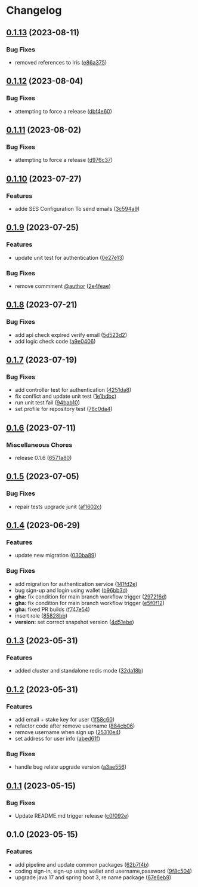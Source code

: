 # Changelog

## [0.1.13](https://github.com/cardano-foundation/cf-explorer-authentication/compare/v0.1.12...v0.1.13) (2023-08-11)


### Bug Fixes

* removed references to Iris ([e86a375](https://github.com/cardano-foundation/cf-explorer-authentication/commit/e86a3756f921bafe6e2a68c6144e92879f018e14))

## [0.1.12](https://github.com/cardano-foundation/cf-explorer-authentication/compare/v0.1.11...v0.1.12) (2023-08-04)


### Bug Fixes

* attempting to force a release ([dbf4e60](https://github.com/cardano-foundation/cf-explorer-authentication/commit/dbf4e606d784459402a5746e986f5e7feab673cd))

## [0.1.11](https://github.com/cardano-foundation/cf-explorer-authentication/compare/v0.1.10...v0.1.11) (2023-08-02)


### Bug Fixes

* attempting to force a release ([d976c37](https://github.com/cardano-foundation/cf-explorer-authentication/commit/d976c3722ee0ec00124572d762849f6cd0a4adf5))

## [0.1.10](https://github.com/cardano-foundation/cf-explorer-authentication/compare/v0.1.9...v0.1.10) (2023-07-27)


### Features

* adde SES Configuration To send emails ([3c594a9](https://github.com/cardano-foundation/cf-explorer-authentication/commit/3c594a987835414982067e9b18089ca325dc7f04))

## [0.1.9](https://github.com/cardano-foundation/cf-explorer-authentication/compare/v0.1.8...v0.1.9) (2023-07-25)


### Features

* update unit test for authentication ([0e27e13](https://github.com/cardano-foundation/cf-explorer-authentication/commit/0e27e13e17073eb22fdb186cb5a46066ac7ae2f9))


### Bug Fixes

* remove commment [@author](https://github.com/author) ([2e4feae](https://github.com/cardano-foundation/cf-explorer-authentication/commit/2e4feae633025a95edca7a25d4f9dcd731416ba8))

## [0.1.8](https://github.com/cardano-foundation/cf-explorer-authentication/compare/v0.1.7...v0.1.8) (2023-07-21)


### Bug Fixes

* add api check expired verify email ([5d523d2](https://github.com/cardano-foundation/cf-explorer-authentication/commit/5d523d2b180fb5d7c625e7faf1d393fa9db7c124))
* add logic check code ([a9e0406](https://github.com/cardano-foundation/cf-explorer-authentication/commit/a9e04068a2172fedee31ba913e141690c77db664))

## [0.1.7](https://github.com/cardano-foundation/cf-explorer-authentication/compare/v0.1.6...v0.1.7) (2023-07-19)


### Bug Fixes

* add controller test for authentication ([4251da8](https://github.com/cardano-foundation/cf-explorer-authentication/commit/4251da81cfc950baef164fcdb8152ebacf6a607c))
* fix conflict and update unit test ([1e1bdbc](https://github.com/cardano-foundation/cf-explorer-authentication/commit/1e1bdbcf977cff3edc6cc978825b711e7661270d))
* run unit test fail ([94bab10](https://github.com/cardano-foundation/cf-explorer-authentication/commit/94bab1001152eefb6348967e91e0bcad342bc091))
* set profile for repository test ([78c0da4](https://github.com/cardano-foundation/cf-explorer-authentication/commit/78c0da433b1763cd2403c2b6b9790d21edff090c))

## [0.1.6](https://github.com/cardano-foundation/cf-explorer-authentication/compare/v0.1.5...v0.1.6) (2023-07-11)


### Miscellaneous Chores

* release 0.1.6 ([6571a80](https://github.com/cardano-foundation/cf-explorer-authentication/commit/6571a80db3efbda326b27ff983d21bb3acf3e9c1))

## [0.1.5](https://github.com/cardano-foundation/cf-explorer-authentication/compare/v0.1.4...v0.1.5) (2023-07-05)


### Bug Fixes

* repair tests upgrade junit ([af1602c](https://github.com/cardano-foundation/cf-explorer-authentication/commit/af1602ce6e2c80fe54ce4cdd83fc13dffbbb77fc))

## [0.1.4](https://github.com/cardano-foundation/cf-explorer-authentication/compare/v0.1.3...v0.1.4) (2023-06-29)


### Features

* update new migration ([030ba89](https://github.com/cardano-foundation/cf-explorer-authentication/commit/030ba89dcf9c7d802b4deed41ca905daaf5f4d81))


### Bug Fixes

* add migration for authentication service ([141fd2e](https://github.com/cardano-foundation/cf-explorer-authentication/commit/141fd2e214760e06fe89559c5705de682bab6dfd))
* bug sign-up and login using wallet ([b96bb3d](https://github.com/cardano-foundation/cf-explorer-authentication/commit/b96bb3d8631029492d23f2b1d5e54059dfa0c33f))
* **gha:** fix condition for main branch workflow trigger ([2972f6d](https://github.com/cardano-foundation/cf-explorer-authentication/commit/2972f6db8cb77a5e260bfb2e058748543c937f47))
* **gha:** fix condition for main branch workflow trigger ([e5f0f12](https://github.com/cardano-foundation/cf-explorer-authentication/commit/e5f0f12a929e1734b93b3884d8823ce02062d810))
* **gha:** fixed PR builds ([f747e54](https://github.com/cardano-foundation/cf-explorer-authentication/commit/f747e544c61349878549697baef0c2c2ae25a3b0))
* insert role ([85828bb](https://github.com/cardano-foundation/cf-explorer-authentication/commit/85828bb1c8dba47995a73154d82d8ec0c9d48291))
* **version:** set correct snapshot version ([4d51ebe](https://github.com/cardano-foundation/cf-explorer-authentication/commit/4d51ebe6ada1b52cb28f1e02baeae3f10c495bd2))

## [0.1.3](https://github.com/cardano-foundation/cf-explorer-authentication/compare/v0.1.2...v0.1.3) (2023-05-31)


### Features

* added cluster and standalone redis mode ([32da18b](https://github.com/cardano-foundation/cf-explorer-authentication/commit/32da18b5e7ab4c764e2d7e8c326d0103d9ec8e49))

## [0.1.2](https://github.com/cardano-foundation/cf-explorer-authentication/compare/v0.1.1...v0.1.2) (2023-05-31)


### Features

* add email + stake key for user ([1f58c60](https://github.com/cardano-foundation/cf-explorer-authentication/commit/1f58c607bac00cdd63851005f4932c52349fb247))
* refactor code after remove username ([884cb06](https://github.com/cardano-foundation/cf-explorer-authentication/commit/884cb0620f9ab80ee9c3a79477762a209374f38e))
* remove username when sign up ([25310e4](https://github.com/cardano-foundation/cf-explorer-authentication/commit/25310e4bbb771fd5f5cb977199b12118a28fba37))
* set address for user info ([abed61f](https://github.com/cardano-foundation/cf-explorer-authentication/commit/abed61f98bf8a65c2e8413066e79e1dab79e531a))


### Bug Fixes

* handle bug relate upgrade version ([a3ae556](https://github.com/cardano-foundation/cf-explorer-authentication/commit/a3ae5568ae62163b7ac48780b8768b53953d0026))

## [0.1.1](https://github.com/cardano-foundation/cf-explorer-authentication/compare/v0.1.0...v0.1.1) (2023-05-15)


### Bug Fixes

* Update README.md trigger release ([c0f092e](https://github.com/cardano-foundation/cf-explorer-authentication/commit/c0f092e48d3218e7cc36dfbfdd17e7612003156b))

## 0.1.0 (2023-05-15)


### Features

* add pipeline and update common packages ([62b7f4b](https://github.com/cardano-foundation/cf-explorer-authentication/commit/62b7f4b02b7638b032ed0d1be2bd87bcbfcbbc30))
* coding sign-in, sign-up using wallet and username,password ([9f8c504](https://github.com/cardano-foundation/cf-explorer-authentication/commit/9f8c504236198e23dd08ea2443c0612577536ecc))
* upgrade java 17 and spring boot 3, re name package ([67e6eb9](https://github.com/cardano-foundation/cf-explorer-authentication/commit/67e6eb912a77f823f7803a0dcdb2fbcca08b5c20))
